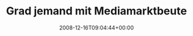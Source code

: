 ---
retweeted: false
source: <a href="http://twitter.com" rel="nofollow">Twitter Web Client</a>
entities:
  hashtags:
  - text: deristjanichtbloed
    indices:
    - '46'
    - '65'
  symbols: []
  user_mentions: []
  urls: []
display_text_range:
- '0'
- '65'
favorite_count: '0'
id_str: '1060295086'
truncated: false
retweet_count: '0'
id: '1060295086'
created_at: Tue Dec 16 09:04:44 +0000 2008
favorited: false
full_text: 'Grad jemand mit Mediamarktbeutel in die 48... #deristjanichtbloed'
lang: de
tags:
- deristjanichtbloed
- pesos:twitter
date: '2008-12-16T09:04:44+00:00'
src: https://twitter.com/bascht/status/1060295086
original_url: https://twitter.com/bascht/status/1060295086
type: twitter_tweet
text: 'Grad jemand mit Mediamarktbeutel in die 48... #deristjanichtbloed'
title: Grad jemand mit Mediamarktbeute

---